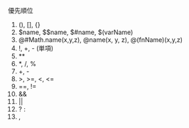 優先順位

1. (), [], {}
2. $name, $$name, $#name, $(varName)
3. @#Math.name(x,y,z), @name(x, y, z), @(fnName)(x,y,z)
4. !, +, - (単項)
5. **
6. *, /, %
7. +, -
8. \>, >=, <, <=
9. ==, !=
10. &&
11. ||
12. ? :
13. ,
